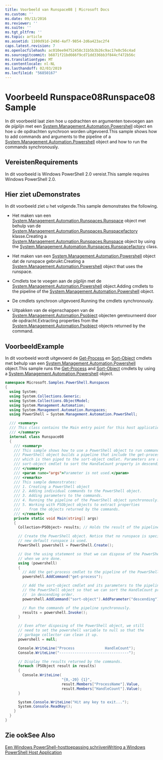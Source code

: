 ```yaml
---
title: Voorbeeld van Runspace08 | Microsoft Docs
ms.custom: ''
ms.date: 09/13/2016
ms.reviewer: ''
ms.suite: ''
ms.tgt_pltfrm: ''
ms.topic: article
ms.assetid: 1100d91d-249d-4af7-9854-2d6a423ac2f4
caps.latest.revision: 7
ms.openlocfilehash: ac010ee94752458c31b5b3b26c9ac17e0c56c4ad
ms.sourcegitcommit: b6871f21bd666f9cd71dd336bb3f844cf472b56c
ms.translationtype: MT
ms.contentlocale: nl-NL
ms.lasthandoff: 02/03/2019
ms.locfileid: "56850167"
---
```

# <a name="runspace08-sample"></a><span data-ttu-id="3f731-102">Voorbeeld Runspace08</span><span class="sxs-lookup"><span data-stu-id="3f731-102">Runspace08 Sample</span></span>

<span data-ttu-id="3f731-103">In dit voorbeeld laat zien hoe u opdrachten en argumenten toevoegen aan de pijplijn met een [System.Management.Automation.Powershell](/dotnet/api/system.management.automation.powershell) object en hoe u de opdrachten synchroon worden uitgevoerd.</span><span class="sxs-lookup"><span data-stu-id="3f731-103">This sample shows how to add commands and arguments to the pipeline of a [System.Management.Automation.Powershell](/dotnet/api/system.management.automation.powershell) object and how to run the commands synchronously.</span></span>

## <a name="requirements"></a><span data-ttu-id="3f731-104">Vereisten</span><span class="sxs-lookup"><span data-stu-id="3f731-104">Requirements</span></span>

<span data-ttu-id="3f731-105">In dit voorbeeld is Windows PowerShell 2.0 vereist.</span><span class="sxs-lookup"><span data-stu-id="3f731-105">This sample requires Windows PowerShell 2.0.</span></span>

## <a name="demonstrates"></a><span data-ttu-id="3f731-106">Hier ziet u</span><span class="sxs-lookup"><span data-stu-id="3f731-106">Demonstrates</span></span>

<span data-ttu-id="3f731-107">In dit voorbeeld ziet u het volgende.</span><span class="sxs-lookup"><span data-stu-id="3f731-107">This sample demonstrates the following.</span></span>

- <span data-ttu-id="3f731-108">Het maken van een [System.Management.Automation.Runspaces.Runspace](/dotnet/api/System.Management.Automation.Runspaces.Runspace) object met behulp van de [System.Management.Automation.Runspaces.Runspacefactory](/dotnet/api/System.Management.Automation.Runspaces.RunspaceFactory) klasse.</span><span class="sxs-lookup"><span data-stu-id="3f731-108">Creating a [System.Management.Automation.Runspaces.Runspace](/dotnet/api/System.Management.Automation.Runspaces.Runspace) object by using the [System.Management.Automation.Runspaces.Runspacefactory](/dotnet/api/System.Management.Automation.Runspaces.RunspaceFactory) class.</span></span>

- <span data-ttu-id="3f731-109">Het maken van een [System.Management.Automation.Powershell](/dotnet/api/system.management.automation.powershell) object dat de runspace gebruikt.</span><span class="sxs-lookup"><span data-stu-id="3f731-109">Creating a [System.Management.Automation.Powershell](/dotnet/api/system.management.automation.powershell) object that uses the runspace.</span></span>

- <span data-ttu-id="3f731-110">Cmdlets toe te voegen aan de pijplijn met de [System.Management.Automation.Powershell](/dotnet/api/system.management.automation.powershell) object.</span><span class="sxs-lookup"><span data-stu-id="3f731-110">Adding cmdlets to the pipeline of the [System.Management.Automation.Powershell](/dotnet/api/system.management.automation.powershell) object.</span></span>

- <span data-ttu-id="3f731-111">De cmdlets synchroon uitgevoerd.</span><span class="sxs-lookup"><span data-stu-id="3f731-111">Running the cmdlets synchronously.</span></span>

- <span data-ttu-id="3f731-112">Uitpakken van de eigenschappen van de [System.Management.Automation.Psobject](/dotnet/api/System.Management.Automation.PSObject) objecten geretourneerd door de opdracht.</span><span class="sxs-lookup"><span data-stu-id="3f731-112">Extracting properties from the [System.Management.Automation.Psobject](/dotnet/api/System.Management.Automation.PSObject) objects returned by the command.</span></span>

## <a name="example"></a><span data-ttu-id="3f731-113">Voorbeeld</span><span class="sxs-lookup"><span data-stu-id="3f731-113">Example</span></span>

<span data-ttu-id="3f731-114">In dit voorbeeld wordt uitgevoerd de [Get-Process](/powershell/module/Microsoft.PowerShell.Management/Get-Process) en [Sort-Object](/powershell/module/Microsoft.PowerShell.Utility/Sort-Object) cmdlets met behulp van een [System.Management.Automation.Powershell](/dotnet/api/system.management.automation.powershell) object.</span><span class="sxs-lookup"><span data-stu-id="3f731-114">This sample runs the [Get-Process](/powershell/module/Microsoft.PowerShell.Management/Get-Process) and [Sort-Object](/powershell/module/Microsoft.PowerShell.Utility/Sort-Object) cmdlets by using a [System.Management.Automation.Powershell](/dotnet/api/system.management.automation.powershell) object.</span></span>

```csharp
namespace Microsoft.Samples.PowerShell.Runspaces
{
  using System;
  using System.Collections.Generic;
  using System.Collections.ObjectModel;
  using System.Management.Automation;
  using System.Management.Automation.Runspaces;
  using PowerShell = System.Management.Automation.PowerShell;

  /// <summary>
  /// This class contains the Main entry point for this host application.
  /// </summary>
  internal class Runspace08
  {
    /// <summary>
    /// This sample shows how to use a PowerShell object to run commands. The
    /// PowerShell object builds a pipeline that include the get-process cmdlet,
    /// which is then piped to the sort-object cmdlet. Parameters are added to the
    /// sort-object cmdlet to sort the HandleCount property in descending order.
    /// </summary>
    /// <param name="args">Parameter is not used.</param>
    /// <remarks>
    /// This sample demonstrates:
    /// 1. Creating a PowerShell object
    /// 2. Adding individual commands to the PowerShell object.
    /// 3. Adding parameters to the commands.
    /// 4. Running the pipeline of the PowerShell object synchronously.
    /// 5. Working with PSObject objects to extract properties
    ///    from the objects returned by the commands.
    /// </remarks>
    private static void Main(string[] args)
    {
      Collection<PSObject> results; // Holds the result of the pipeline execution.

      // Create the PowerShell object. Notice that no runspace is specified so a
      // new default runspace is used.
      PowerShell powershell = PowerShell.Create();

      // Use the using statement so that we can dispose of the PowerShell object
      // when we are done.
      using (powershell)
      {
        // Add the get-process cmdlet to the pipeline of the PowerShell object.
        powershell.AddCommand("get-process");

        // Add the sort-object cmdlet and its parameters to the pipeline of
        // the PowerShell object so that we can sort the HandleCount property
        //  in descending order.
        powershell.AddCommand("sort-object").AddParameter("descending").AddParameter("property", "handlecount");

        // Run the commands of the pipeline synchronously.
        results = powershell.Invoke();
      }

      // Even after disposing of the PowerShell object, we still
      // need to set the powershell variable to null so that the
      // garbage collector can clean it up.
      powershell = null;

      Console.WriteLine("Process              HandleCount");
      Console.WriteLine("--------------------------------");

      // Display the results returned by the commands.
      foreach (PSObject result in results)
      {
        Console.WriteLine(
                          "{0,-20} {1}",
                          result.Members["ProcessName"].Value,
                          result.Members["HandleCount"].Value);
      }

      System.Console.WriteLine("Hit any key to exit...");
      System.Console.ReadKey();
    }
  }
}
```

## <a name="see-also"></a><span data-ttu-id="3f731-115">Zie ook</span><span class="sxs-lookup"><span data-stu-id="3f731-115">See Also</span></span>

[<span data-ttu-id="3f731-116">Een Windows PowerShell-hosttoepassing schrijven</span><span class="sxs-lookup"><span data-stu-id="3f731-116">Writing a Windows PowerShell Host Application</span></span>](./writing-a-windows-powershell-host-application.md)